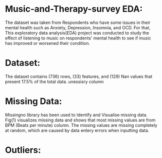 # Music-and-Therapy-survey EDA:
The dataset was taken from Respondents who have some issues in their mental health such as Anxiety, Depression, Insomnia, and OCD. For that, This exploratory data analysis(EDA) project was conducted to study the effect of listening to music on respondents' mental health to see if music has improved or worsened their condition. 

# Dataset:
The dataset contains (736) rows, (33) features, and  (129) Nan values that present 17.5% of the total data. unessisry column

# Missing Data:
Missingno library has been used to Identify and Visualise missing data. Fig(1) visualizes missing data and shows that most missing values are from BPM (Beats per minute) column. The missing values are missing completely at random, which are caused by data entery errors when inputting data.

# Outliers: 
